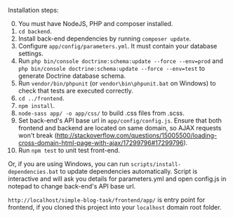 Installation steps:

0. You must have NodeJS, PHP and composer installed.
1. `cd backend`.
2. Install back-end dependencies by running `composer update`.
3. Configure `app/config/parameters.yml`. It must contain your database settings.
4. Run `php bin/console doctrine:schema:update --force --env=prod` and `php bin/console doctrine:schema:update --force --env=test` to generate Doctrine database schema.
5. Run `vendor/bin/phpunit` (or `vendor\bin\phpunit.bat` on Windows) to check that tests are executed correctly.
6. `cd ../frontend`.
7. `npm install`.
8. `node-sass app/ -o app/css/` to build .css files from .scss.
9. Set back-end's API base url in `app/config/config.js`. Ensure that both frontend and backend are located on same domain, so AJAX requests won't break (http://stackoverflow.com/questions/15005500/loading-cross-domain-html-page-with-ajax/17299796#17299796).
10. Run `npm test` to unit test front-end.

Or, if you are using Windows, you can run `scripts/install-dependencies.bat` to update dependencies automatically. Script is interactive and will ask you details for parameters.yml and open config.js in notepad to change back-end's API base url.

`http://localhost/simple-blog-task/frontend/app/` is entry point for frontend, if you cloned this project into your `localhost` domain root folder.
